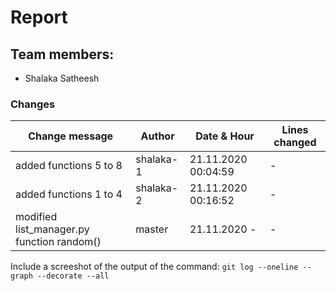 # Report
## Team members:
* Shalaka Satheesh

### Changes
| Change message | Author | Date & Hour | Lines changed |
--- | --- | --- | ---
|added functions 5 to 8| shalaka-1 |21.11.2020 00:04:59| - |
|added functions 1 to 4| shalaka-2 |21.11.2020 00:16:52| - |
|modified list_manager.py function random()| master |21.11.2020 - | - |

Include a screeshot of the output of the command: `git log --oneline --graph --decorate --all
`           
